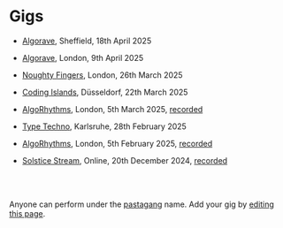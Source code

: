 # Gigs

- [Algorave](https://patternclub.org/events/algorave-sheffield/), Sheffield, 18th April 2025
- [Algorave](https://ra.co/events/2108876), London, 9th April 2025
- [Noughty Fingers](https://ra.co/events/2117681), London, 26th March 2025
- [Coding Islands](https://scsynth.org/t/open-call-for-coding-islands/11291/2), Düsseldorf, 22th March 2025


- [AlgoRhythms](https://lu.ma/35xf6hly), London, 5th March 2025, [recorded](http://www.youtube.com/watch?v=HCcSHMu0gzg)
- [Type Techno](https://toplap-ka.de/events/type-techno-2025-02-28), Karlsruhe, 28th February 2025
- [AlgoRhythms](https://lu.ma/z75ou3z0), London, 5th February 2025, [recorded](https://youtu.be/mKE-aMVR0E4)
- [Solstice Stream](https://eulerroom.com/), Online, 20th December 2024, [recorded](https://youtu.be/VNqsIyCejOc?si=j1ZZoe_ziJj1_GaW)

<br>

<br>

Anyone can perform under the [pastagang](/) name. Add your gig by [editing this page](https://github.com/pastagang/pastagang/edit/main/gigs/readme.md).
